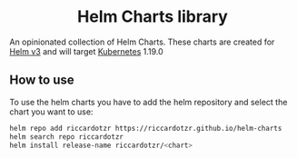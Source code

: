 <div align="center">

# Helm Charts library
</div>

An opinionated collection of Helm Charts.
These charts are created for [Helm v3] and will target [Kubernetes] 1.19.0

## How to use
To use the helm charts you have to add the helm repository and select the chart you want to use:

```bash
helm repo add riccardotzr https://riccardotzr.github.io/helm-charts
helm search repo riccardotzr
helm install release-name riccardotzr/<chart>

```

[Helm v3]: https://helm.sh/docs/intro/install/ (Link for installation guide of Helm v3)
[Kubernetes]: https://kubernetes.io (Production-Grade Container Orchestration)